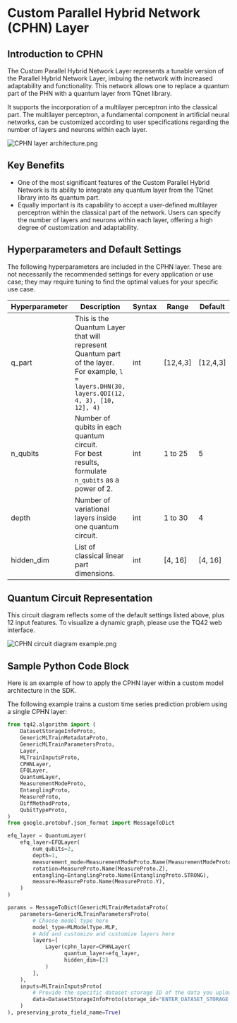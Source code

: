 # Custom Parallel Hybrid Network (CPHN) Layer
## Introduction to CPHN
The Custom Parallel Hybrid Network Layer represents a tunable version of the Parallel Hybrid Network Layer, imbuing the network with increased adaptability and functionality. This network allows one to replace a quantum part of the PHN with a quantum layer from TQnet library.

It supports the incorporation of a multilayer perceptron into the classical part. The multilayer perceptron, a fundamental component in artificial neural networks, can be customized according to user specifications regarding the number of layers and neurons within each layer.

![CPHN layer architecture.png](../images/CPHN_layer_architecture.png)

## Key Benefits
- One of the most significant features of the Custom Parallel Hybrid Network is its ability to integrate any quantum layer from the TQnet library into its quantum part.
- Equally important is its capability to accept a user-defined multilayer perceptron within the classical part of the network. Users can specify the number of layers and neurons within each layer, offering a high degree of customization and adaptability.

## Hyperparameters and Default Settings
The following hyperparameters are included in the CPHN layer. These are not necessarily the recommended settings for every application or use case; they may require tuning to find the optimal values for your specific use case.

| Hyperparameter | Description                                                                                                                                   | Syntax | Range    | Default  |
|----------------|-----------------------------------------------------------------------------------------------------------------------------------------------|--------|----------|----------|
| q_part         | This is the Quantum Layer that will represent Quantum part of the layer. For example, `l = layers.DHN(30, layers.QDI(12, 4, 3), [10, 12], 4)` | int    | [12,4,3] | [12,4,3] |
| n_qubits       | Number of qubits in each quantum circuit. <br/>For best results, formulate `n_qubits` as a power of 2.                                        | int    | 1 to 25  | 5        |
| depth          | Number of variational layers inside one quantum circuit.                                                                                      | int    | 1 to 30  | 4        |
| hidden_dim     | List of classical linear part dimensions.                                                                                                     | int    | [4, 16]  | [4, 16]  |


## Quantum Circuit Representation
This circuit diagram reflects some of the default settings listed above, plus 12 input features. To visualize a dynamic graph, please use the TQ42 web interface.

![CPHN circuit diagram example.png](../images/CPHN_circuit_diagram_example.png)

## Sample Python Code Block
Here is an example of how to apply the CPHN layer within a custom model architecture in the SDK.

The following example trains a custom time series prediction problem using a single CPHN layer:

```python
from tq42.algorithm import (
    DatasetStorageInfoProto,
    GenericMLTrainMetadataProto,
    GenericMLTrainParametersProto,
    Layer,
    MLTrainInputsProto,
    CPHNLayer,
    EFQLayer,
    QuantumLayer,
    MeasurementModeProto,
    EntanglingProto,
    MeasureProto,
    DiffMethodProto,
    QubitTypeProto,
)
from google.protobuf.json_format import MessageToDict

efq_layer = QuantumLayer(
    efq_layer=EFQLayer(
        num_qubits=2,
        depth=1,
        measurement_mode=MeasurementModeProto.Name(MeasurementModeProto.EVEN),
        rotation=MeasureProto.Name(MeasureProto.Z),
        entangling=EntanglingProto.Name(EntanglingProto.STRONG),
        measure=MeasureProto.Name(MeasureProto.Y),
    )
)

params = MessageToDict(GenericMLTrainMetadataProto(
    parameters=GenericMLTrainParametersProto(
        # Choose model type here
        model_type=MLModelType.MLP,
        # Add and customize and customize layers here
        layers=[
            Layer(cphn_layer=CPHNLayer(
                  quantum_layer=efq_layer,
                  hidden_dim=[2]
            )
        ],
    ),
    inputs=MLTrainInputsProto(
        # Provide the specific dataset storage ID of the data you uploaded to TQ42.
        data=DatasetStorageInfoProto(storage_id="ENTER_DATASET_STORAGE_ID_HERE")
    )
), preserving_proto_field_name=True)
```
